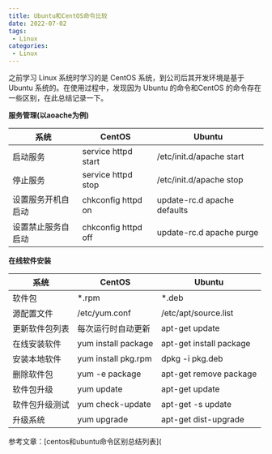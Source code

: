 ```yaml
---
title: Ubuntu和CentOS命令比较
date: 2022-07-02
tags:
 - Linux
categories:
 - Linux
---
```


之前学习 Linux 系统时学习的是 CentOS 系统，到公司后其开发环境是基于 Ubuntu 系统的。在使用过程中，发现因为 Ubuntu 的命令和CentOS 的命令存在一些区别，在此总结记录一下。

**服务管理(以aoache为例)**

| 系统               | CentOS              | Ubuntu                      |
| ------------------ | ------------------- | --------------------------- |
| 启动服务           | service httpd start | /etc/init.d/apache start    |
| 停止服务           | service httpd stop  | /etc/init.d/apache stop     |
| 设置服务开机自启动 | chkconfig httpd on  | update-rc.d apache defaults |
| 设置禁止服务自启动 | chkconfig httpd off | update-rc.d apache purge    |



**在线软件安装**

| 系统           | CentOS              | Ubuntu                  |
| -------------- | ------------------- | ----------------------- |
| 软件包         | *.rpm               | *.deb                   |
| 源配置文件     | /etc/yum.conf       | /etc/apt/source.list    |
| 更新软件包列表 | 每次运行时自动更新  | apt-get update          |
| 在线安装软件   | yum install package | apt-get install package |
| 安装本地软件   | yum install pkg.rpm | dpkg -i pkg.deb         |
| 删除软件包     | yum -e package      | apt-get remove package  |
| 软件包升级     | yum update          | apt-get update          |
| 软件包升级测试 | yum check-update    | apt-get -s update       |
| 升级系统       | yum upgrade         | apt-get dist-upgrade    |

参考文章：[centos和ubuntu命令区别总结列表](